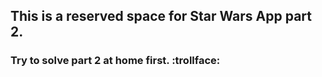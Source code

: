 ## This is a reserved space for Star Wars App part 2.
### Try to solve part 2 at home first. :trollface: